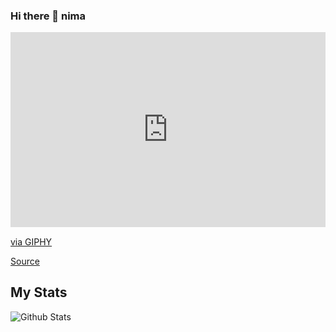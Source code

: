 ### Hi there 👋 nima

<div style="width:100%;height:0;padding-bottom:62%;position:relative;"><iframe src="https://giphy.com/embed/XO8RMtRaK73isIt0i2" width="100%" height="100%" style="position:absolute" frameBorder="0" class="giphy-embed" allowFullScreen></iframe></div><p><a href="https://giphy.com/gifs/ProBItExchange-dog-hello-hi-XO8RMtRaK73isIt0i2">via GIPHY</a></p>

[Source](https://gfycat.com/meagerhardtofindalbertosaurus-hello-there-star-wars-prequelmemes)

## My Stats


![Github Stats](https://github-readme-stats.vercel.app/api?username=nima4l&bg_color=20,393E46,222831&title_color=FF2E63&text_color=08D9D6)
<!--
**Nima4l/nima4l** is a ✨ _special_ ✨ repository because its `README.md` (this file) appears on your GitHub profile.

Here are some ideas to get you started:

- 🔭 I’m currently working on ...
- 🌱 I’m currently learning ...
- 👯 I’m looking to collaborate on ...
- 🤔 I’m looking for help with ...
- 💬 Ask me about ...
- 📫 How to reach me: ...
- 😄 Pronouns: ...
- ⚡ Fun fact: ...
-->
